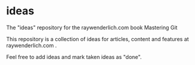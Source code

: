 # ideas
The "ideas" repository for the raywenderlich.com book Mastering Git

This repository is a collection of ideas for articles, content and features at raywenderlich.com
.

Feel free to add ideas and mark taken ideas as "done".

